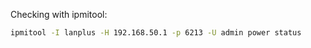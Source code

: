Checking with ipmitool:


```bash
ipmitool -I lanplus -H 192.168.50.1 -p 6213 -U admin power status
```
